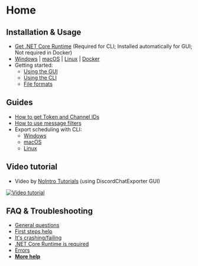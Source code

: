 # Home

## Installation & Usage

- [Get .NET Core Runtime](Dotnet.md) (Required for CLI; Installed automatically for GUI; Not required in Docker)
- [Windows](Getting-started.md#gui-or-cli) | [macOS](MacOS.md) | [Linux](Linux.md) | [Docker](Docker.md)
- Getting started:
  - [Using the GUI](Using-the-GUI.md)
  - [Using the CLI](Using-the-CLI.md)
  - [File formats](Getting-started.md#file-formats)

## Guides

- [How to get Token and Channel IDs](Token-and-IDs.md)
- [How to use message filters](Message-filters.md)
- Export scheduling with CLI:
  - [Windows](Scheduling-Windows.md)
  - [macOS](Scheduling-MacOS.md)
  - [Linux](Scheduling-Linux.md)

## Video tutorial

- Video by [NoIntro Tutorials](https://youtube.com/channel/UCFezKSxdNKJe77-hYiuXu3Q) (using DiscordChatExporter GUI)

[![Video tutorial](https://i.ytimg.com/vi/jjtu0VQXV7I/hqdefault.jpg)](https://youtube.com/watch?v=jjtu0VQXV7I)

## FAQ & Troubleshooting

- [General questions](Troubleshooting.md#general)
- [First steps help](Troubleshooting.md#first-steps)
- [It's crashing/failing](Troubleshooting.md#DCE-is-crashingfailing)
- [.NET Core Runtime is required](Troubleshooting.md#net-core-runtime-is-required)
- [Errors](Troubleshooting.md#errors)
- [**More help**](Troubleshooting.md)
